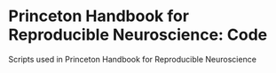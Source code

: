 # Princeton Handbook for Reproducible Neuroscience: Code
Scripts used in Princeton Handbook for Reproducible Neuroscience
